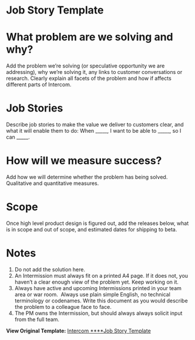 # **Job Story Template**

# **What problem are we solving and why?**

Add the problem we’re solving (or speculative opportunity we are addressing), why we’re solving it, any links to customer conversations or research. Clearly explain all facets of the problem and how if affects different parts of Intercom.

# **Job Stories**

Describe job stories to make the value we deliver to customers clear, and what it will enable them to do: When _____, I want to be able to _____, so I can _____.

# **How will we measure success?**

Add how we will determine whether the problem has being solved. Qualitative and quantitative measures.

# **Scope**

Once high level product design is figured out, add the releases below, what is in scope and out of scope, and estimated dates for shipping to beta.

# **Notes**

1. Do not add the solution here.
2. An Intermission must always fit on a printed A4 page. If it does not, you haven’t a clear enough view of the problem yet. Keep working on it.
3. Always have active and upcoming Intermissions printed in your team area or war room. ­ Always use plain simple English, no technical terminology or codenames. Write this document as you would describe the problem to a colleague face to face.
4. The PM owns the Intermission, but should always always solicit input from the full team.

**View Original Template:** [Intercom ****Job Story Template](https://slab.com/library/templates/intercom-job-story/)
